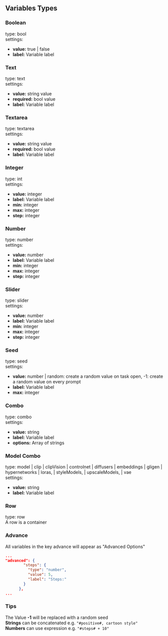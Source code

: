 ## Variables Types

### Boolean
type: bool \
settings: 
- **value:** true | false
- **label:** Variable label

### Text
type: text \
settings:
- **value:** string value
- **required:** bool value
- **label:** Variable label

### Textarea
type: textarea \
settings:
- **value:** string value
- **required:** bool value
- **label:** Variable label

### Integer
type: int \
settings:
- **value:** integer
- **label:** Variable label
- **min:** integer
- **max:** integer
- **step:** integer

### Number
type: number \
settings:
- **value:** number
- **label:** Variable label
- **min:** integer
- **max:** integer
- **step:** integer

### Slider
type: slider \
settings:
- **value:** number
- **label:** Variable label
- **min:** integer
- **max:** integer
- **step:** integer

### Seed
type: seed \
settings:
- **value:** number | random: create a random value on task open, -1: create a random value on every prompt
- **label:** Variable label
- **max:** integer

### Combo
type: combo \
settings:
- **value:** string
- **label:** Variable label
- **options:** Array of strings

### Model Combo
type: model | clip | clipVision | controlnet | diffusers | embeddings | gligen | hypernetworks | loras, | styleModels, | upscaleModels, | vae \
settings: 
- **value:** string
- **label:** Variable label

### Row
type: row \
A row is a container

### Advance
All variables in the key advance will appear as "Advanced Options"

```json
...
"advanced": {
        "steps": {
          "type": "number",
          "value": 5,
          "label": "Steps:"
        }
      },
...
```

### Tips
The Value **-1** will be replaced with a random seed\
**Strings** can be concatenated e.g. `"#positive#, cartoon style"`\
**Numbers** can use expression e.g. `"#steps# + 10"`
